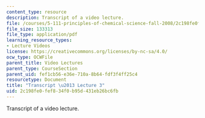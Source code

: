 ```yaml
---
content_type: resource
description: Transcript of a video lecture.
file: /courses/5-111-principles-of-chemical-science-fall-2008/2c198fe0fef834f0b95d431eb26bc6fb_5-111F08-L03.pdf
file_size: 133313
file_type: application/pdf
learning_resource_types:
- Lecture Videos
license: https://creativecommons.org/licenses/by-nc-sa/4.0/
ocw_type: OCWFile
parent_title: Video Lectures
parent_type: CourseSection
parent_uid: fef1cb56-e36e-710a-8b64-fdf3f4ff25c4
resourcetype: Document
title: "Transcript \u2013 Lecture 3"
uid: 2c198fe0-fef8-34f0-b95d-431eb26bc6fb
---
```

Transcript of a video lecture.